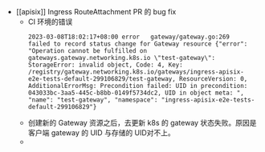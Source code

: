 - [[apisix]] Ingress RouteAttachment PR 的 bug fix
	- CI 环境的错误
	  ```
	  2023-03-08T18:02:17+08:00	error	gateway/gateway.go:269	failed to record status change for Gateway resource	{"error": "Operation cannot be fulfilled on gateways.gateway.networking.k8s.io \"test-gateway\": StorageError: invalid object, Code: 4, Key: /registry/gateway.networking.k8s.io/gateways/ingress-apisix-e2e-tests-default-299106829/test-gateway, ResourceVersion: 0, AdditionalErrorMsg: Precondition failed: UID in precondition: 043033bc-3aa5-445c-b8bb-0149f5734dc2, UID in object meta: ", "name": "test-gateway", "namespace": "ingress-apisix-e2e-tests-default-299106829"}
	  ```
	- 创建新的 Gateway 资源之后，去更新 k8s 的 gateway 状态失败。原因是客户端 gateway 的 UID 与存储的 UID对不上。
	-
